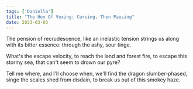 ```yaml
---
tags: ['Daniella']
title: "The Hex Of Vexing: Cursing, Then Pausing"
date: 2023-03-03
---
```


The pension of recrudescence,
like an inelastic tension strings
us along with its bitter essence:
through the ashy, sour tinge.

What's the escape velocity,
to reach the land and forest fire,
to escape this stormy sea,
that can't seem to drown our pyre?

Tell me where, and I'll choose when,
we'll find the dragon slumber-phased,
singe the scales shed from disdain,
to break us out of this smokey haze.

